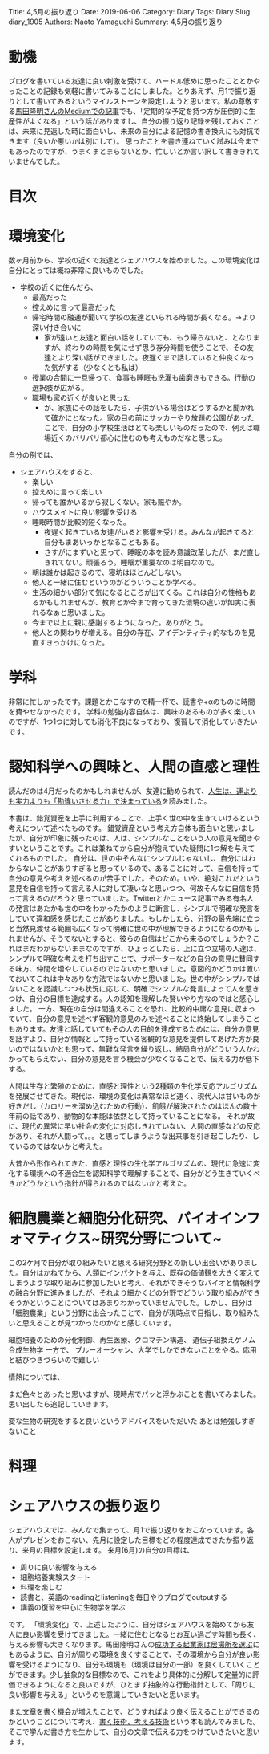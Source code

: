 Title: 4,5月の振り返り
Date: 2019-06-06
Category: Diary
Tags: Diary
Slug: diary_1905
Authors: Naoto Yamaguchi
Summary: 4,5月の振り返り

# 動機
ブログを書いている友達に良い刺激を受けて、ハードル低めに思ったこととかやったことの記録も気軽に書いてみることにしました。とりあえず、月1で振り返りとして書いてみるというマイルストーンを設定しようと思います。私の尊敬する[馬田隆明さんのMediumでの記事](https://medium.com/@tumada/side-project-success-and-failure-pattern-b8b02b27d073)でも、「定期的な予定を持つ方が圧倒的に生産性がよくなる」という話がありますし、自分の振り返り記録を残しておくことは、未来に見返した時に面白いし、未来の自分による記憶の書き換えにも対抗できます（良いか悪いかは別にして）。
思ったことを書き連ねていく試みは今までもあったのですが、うまくまとまらないとか、忙しいとか言い訳して書ききれていませんでした。


# 目次

# 環境変化
数ヶ月前から、学校の近くで友達とシェアハウスを始めました。この環境変化は自分にとっては概ね非常に良いものでした。

* 学校の近くに住んだら、
    * 最高だった
    * 控えめに言って最高だった
    * 帰宅時間の融通が聞いて学校の友達といられる時間が長くなる。→より深い付き合いに
        * 家が遠いと友達と面白い話をしていても、もう帰らないと、となりますが、終わりの時間を気にせず思う存分時間を使うことで、その友達とより深い話ができました。夜遅くまで話していると仲良くなった気がする（少なくとも私は）
    * 授業の合間に一旦帰って、食事も睡眠も洗濯も歯磨きもできる。行動の選択肢が広がる。
    * 職場も家の近くが良いと思った
        * が、家族にその話をしたら、子供がいる場合はどうするかと聞かれて確かにとなった。家の目の前にサッカーやり放題の公園があったことで、自分の小学校生活はとても楽しいものだったので、例えば職場近くのバリバリ都心に住むのも考えものだなと思った。

自分の例では、

* シェアハウスをすると、
    * 楽しい
    * 控えめに言って楽しい
    * 帰っても誰かいるから寂しくない。家も賑やか。
    * ハウスメイトに良い影響を受ける
    * 睡眠時間が比較的短くなった。
        * 夜遅く起きている友達がいると影響を受ける。みんなが起きてると自分もまあいっかとなることもある。
        * さすがにまずいと思って、睡眠の本を読み意識改革したが、まだ直しきれてない。頑張ろう。睡眠が重要なのは明白なので。
    * 朝は誰かは起きるので、寝坊はほとんどしない。
    * 他人と一緒に住むというのがどういうことか学べる。
    * 生活の細かい部分で気になるところが出てくる。これは自分の性格もあるかもしれませんが、教育とか今まで育ってきた環境の違いが如実に表れるなぁと思いました。
    * 今まで以上に親に感謝するようになった。ありがとう。
    * 他人との関わりが増える。自分の存在、アイデンティティ的なものを見直すきっかけになった。

# 学科
非常に忙しかったです。課題とかこなすので精一杯で、読書や+αのものに時間を費やせなかったです。
学科の勉強内容自体は、興味のあるものが多く楽しいのですが、1つ1つに対しても消化不良になっており、復習して消化していきたいです。

# 認知科学への興味と、人間の直感と理性
読んだのは4月だったのかもしれませんが、友達に勧められて、[人生は、運よりも実力よりも「勘違いさせる力」で決まっている](https://www.furomuda.com/entry/2018/08/04/011000)を読みました。

本書は、錯覚資産を上手に利用することで、上手く世の中を生きていけるという考えについて述べたものです。
錯覚資産という考え方自体も面白いと思いましたが、自分が印象に残ったのは、人は、シンプルなことをいう人の意見を聞きやすいということです。これは兼ねてから自分が抱えていた疑問に1つ解を与えてくれるものでした。
自分は、世の中そんなにシンプルじゃないし、自分にはわからないことがありすぎると思っているので、あることに対して、自信を持って自分の意見や考えを述べるのが苦手でした。そのため。いや、絶対これだという意見を自信を持って言える人に対して凄いなと思いつつ、何故そんなに自信を持って言えるのだろうと思っていました。Twitterとかニュース記事でみる有名人の発言はあたかも世の中をわかったかのように断言し、シンプルで明確な発言をしていて違和感を感じたことがありました。もしかしたら、分野の最先端に立つと当然見渡せる範囲も広くなって明確に世の中が理解できるようになるのかもしれませんが、そうでないとすると、彼らの自信はどこから来るのでしょうか？これはまだわからないままなのですが、ひょっとしたら、上に立つ立場の人達は、シンプルで明確な考えを打ち出すことで、サポーターなどの自分の意見に賛同する味方、仲間を増やしているのではないかと思いました。意図的かどうかは置いておいてこれは中々ありな方法ではないかと思いました。世の中がシンプルではないことを認識しつつも状況に応じて、明確でシンプルな発言によって人を惹きつけ、自分の目標を達成する。人の認知を理解した賢いやり方なのではと感心しました。
一方、現在の自分は間違えることを恐れ、比較的中庸な意見に収まっていて、自分の意見を述べず客観的意見のみを述べることに終始してしまうこともあります。友達と話していてもその人の目的を達成するためには、自分の意見を話すより、自分が情報として持っている客観的な意見を提供してあげた方が良いのではないかとも思って、無難な発言を繰り返し、結局自分がどういう人かわかってもらえない、自分の意見を言う機会が少なくなることで、伝える力が低下する。

人間は生存と繁殖のために、直感と理性という2種類の生化学反応アルゴリズムを発展させてきた。現代は、環境の変化は異常なほど速く、現代人は甘いものが好きだし（カロリーを溜め込むための行動）、飢餓が解決されたのはほんの数十年前の話であり、動物的な本能は依然として持っていることになる。
それが故に、現代の異常に早い社会の変化に対応しきれていない、人間の直感などの反応があり、それが人間って。。。と思ってしまうような出来事を引き起こしたり、しているのではないかと考えた。

大昔から形作られてきた、直感と理性の生化学アルゴリズムの、現代に急速に変化する環境への不適合生を認知科学で理解することで、自分がどう生きていくべきかどうかという指針が得られるのではないかと考えた。


# 細胞農業と細胞分化研究、バイオインフォマティクス~研究分野について~
この2ケ月で自分が取り組みたいと思える研究分野との新しい出会いがありました。自分はかねてから、人類にインパクトを与え、既存の価値観を大きく変えてしまうような取り組みに参加したいと考え、それができそうなバイオと情報科学の融合分野に進みましたが、それより細かくどの分野でどういう取り組みができそうかということについてはあまりわかっていませんでした。しかし、自分は「細胞農業」という分野に出会ったことで、自分が現時点で目指し、取り組みたいと思えることが見つかったのかなと感じています。


細胞培養のための分化制御、再生医療、クロマチン構造、
遺伝子組換えゲノム
合成生物学
一方で、
ブルーオーシャン、大学でしかできないことをやる。応用と結びつきづらいので難しい

情熱については、

まだ色々とあったと思いますが、現時点でパッと浮かぶことを書いてみました。思い出したら追記していきます。

変な生物の研究をすると良いというアドバイスをいただいた
あとは勉強しすぎないこと

# 料理

# シェアハウスの振り返り
シェアハウスでは、みんなで集まって、月1で振り返りをおこなっています。各人がプレゼンをおこない、先月に設定した目標をどの程度達成できたか振り返り、来月の目標を設定します。
来月(6月)の自分の目標は、
* 周りに良い影響を与える
* 細胞培養実験スタート
* 料理を楽しむ
* 読書と、英語のreadingとlisteningを毎日やりブログでoutputする
* 講義の復習を中心に生物学を学ぶ

です。
「環境変化」で、上述したように、自分はシェアハウスを始めてから友人に良い影響を受けてきました。一緒に住むとなるとお互い過ごす時間も長く、与える影響も大きくなります。馬田隆明さんの[成功する起業家は居場所を選ぶ](https://medium.com/@tumada/startup-environment-c6615b501b49)にもあるように、自分が周りの環境を良くすることで、その環境から自分が良い影響を受けるようになり、自分も環境も（環境は自分の一部）を良くしていくことができます。少し抽象的な目標なので、これをより具体的に分解して定量的に評価できるようになると良いですが、ひとまず抽象的な行動指針として、「周りに良い影響を与える」というのを意識していきたいと思います。

また文章を書く機会が増えたことで、どうすればより良く伝えることができるのかということについて考え、[書く技術、考える技術]()という本も読んでみました。そこで学んだ書き方を生かして、自分の文章で伝える力をつけていきたいと思います。